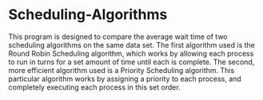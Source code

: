 # Scheduling-Algorithms

This program is designed to compare the average wait time of two scheduling algorithms on the same data set. The first algorithm used is the Round Robin Scheduling algorithm, which works by allowing each process to run in turns for a set amount of time until each is complete. The second, more efficient algorithm used is a Priority Scheduling algorithm. This particular algorithm works by assigning a priority to each process, and completely executing each process in this set order.
